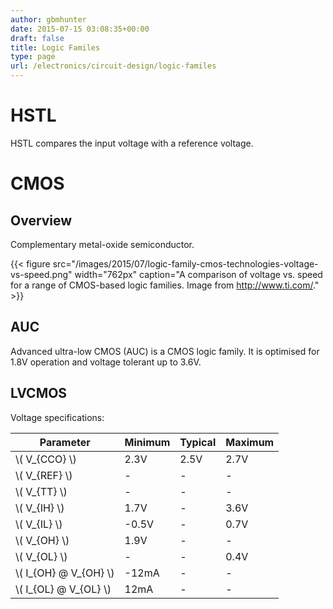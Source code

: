 ```yaml
---
author: gbmhunter
date: 2015-07-15 03:08:35+00:00
draft: false
title: Logic Familes
type: page
url: /electronics/circuit-design/logic-familes
---
```


# HSTL

HSTL compares the input voltage with a reference voltage.

# CMOS

## Overview

Complementary metal-oxide semiconductor.

{{< figure src="/images/2015/07/logic-family-cmos-technologies-voltage-vs-speed.png" width="762px" caption="A comparison of voltage vs. speed for a range of CMOS-based logic families. Image from http://www.ti.com/."  >}}

## AUC

Advanced ultra-low CMOS (AUC) is a CMOS logic family. It is optimised for 1.8V operation and voltage tolerant up to 3.6V.

## LVCMOS

Voltage specifications:

<table>
    <tr>
        <th>Parameter</th>
        <th>Minimum</th>
        <th>Typical</th>
        <th>Maximum</th>
    </tr>
    <tbody >
        <tr >
            <td>\( V_{CCO} \)</td>
            <td>2.3V</td>
            <td>2.5V</td>
            <td>2.7V</td>
        </tr>
        <tr>
            <td>\( V_{REF} \)</td>
            <td>-</td>
            <td>-</td>
            <td>-</td>
        </tr>
        <tr>
            <td>\( V_{TT} \)</td>
            <td>-</td>
            <td>-</td>
            <td>-</td>
        </tr>
        <tr >
            <td>\( V_{IH} \)</td>
            <td>1.7V</td>
            <td>-</td>
            <td>3.6V</td>
        </tr>
        <tr>
            <td>\( V_{IL} \)</td>
            <td>-0.5V</td>
            <td>-</td>
            <td>0.7V</td>
        </tr>
        <tr >
<td >\( V_{OH} \)
</td>
<td >1.9V
</td>
<td >-
</td>
<td >-
</td></tr><tr >
<td >\( V_{OL} \)
</td>
<td >-
</td>
<td >-
</td>
<td >0.4V
</td></tr><tr >
<td >\( I_{OH} @ V_{OH} \)
</td>
<td >-12mA
</td>
<td >-
</td>
<td >-
</td></tr><tr >
<td >\( I_{OL} @ V_{OL} \)
</td>
<td >12mA
</td>
<td >-
</td>
<td >-
</td></tr></tbody></table>
